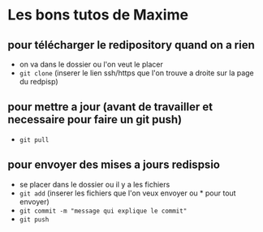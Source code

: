 Les bons tutos de Maxime
========================

pour télécharger le redipository quand on a rien
-------------------------------------------------

- on va dans le dossier ou l'on veut le placer
- `git clone` (inserer le lien ssh/https que l'on trouve a droite sur la page du redpisp)
	
pour mettre a jour (avant de travailler et necessaire pour faire un git push)
-----------------------------------------------------------------------------

* `git pull`

pour envoyer des mises a jours redispsio
-----------------------------------------

* se placer dans le dossier ou il y a les 	fichiers
* `git add` (inserer les fichiers que l'on veux envoyer ou * pour tout envoyer)
* `git commit -m "message qui explique le commit"`
* `git push`
	



